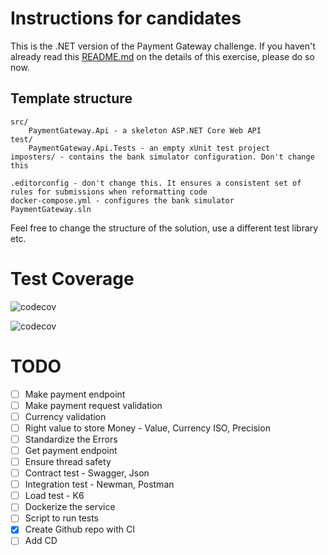 # Instructions for candidates

This is the .NET version of the Payment Gateway challenge. If you haven't already read this [README.md](https://github.com/cko-recruitment/) on the details of this exercise, please do so now. 

## Template structure
```
src/
    PaymentGateway.Api - a skeleton ASP.NET Core Web API
test/
    PaymentGateway.Api.Tests - an empty xUnit test project
imposters/ - contains the bank simulator configuration. Don't change this

.editorconfig - don't change this. It ensures a consistent set of rules for submissions when reformatting code
docker-compose.yml - configures the bank simulator
PaymentGateway.sln
```

Feel free to change the structure of the solution, use a different test library etc.



# Test Coverage
![codecov](https://codecov.io/gh/umr55766/payment-gateway-challenge-dotnet/branch/main/graph/badge.svg)

![codecov](https://codecov.io/github/umr55766/payment-gateway-challenge-dotnet/graphs/tree.svg?token=A5OH2E0E3B)


# TODO
- [ ] Make payment endpoint
- [ ] Make payment request validation
- [ ] Currency validation
- [ ] Right value to store Money - Value, Currency ISO, Precision
- [ ] Standardize the Errors
- [ ] Get payment endpoint
- [ ] Ensure thread safety
- [ ] Contract test - Swagger, Json
- [ ] Integration test - Newman, Postman
- [ ] Load test - K6
- [ ] Dockerize the service
- [ ] Script to run tests
- [X] Create Github repo with CI
- [ ] Add CD